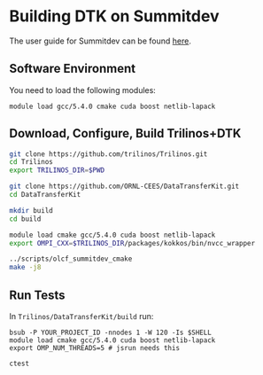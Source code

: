 # Building DTK on Summitdev
The user guide for Summitdev can be found [here](https://www.olcf.ornl.gov/kb_articles/summitdev-quickstart).

## Software Environment
You need to load the following modules:
```
module load gcc/5.4.0 cmake cuda boost netlib-lapack
```

## Download, Configure, Build Trilinos+DTK
```bash
git clone https://github.com/trilinos/Trilinos.git
cd Trilinos
export TRILINOS_DIR=$PWD

git clone https://github.com/ORNL-CEES/DataTransferKit.git
cd DataTransferKit

mkdir build
cd build

module load cmake gcc/5.4.0 cuda boost netlib-lapack
export OMPI_CXX=$TRILINOS_DIR/packages/kokkos/bin/nvcc_wrapper

../scripts/olcf_summitdev_cmake
make -j8
```

## Run Tests

In `Trilinos/DataTransferKit/build` run:
```
bsub -P YOUR_PROJECT_ID -nnodes 1 -W 120 -Is $SHELL
module load cmake gcc/5.4.0 cuda boost netlib-lapack
export OMP_NUM_THREADS=5 # jsrun needs this

ctest
```
